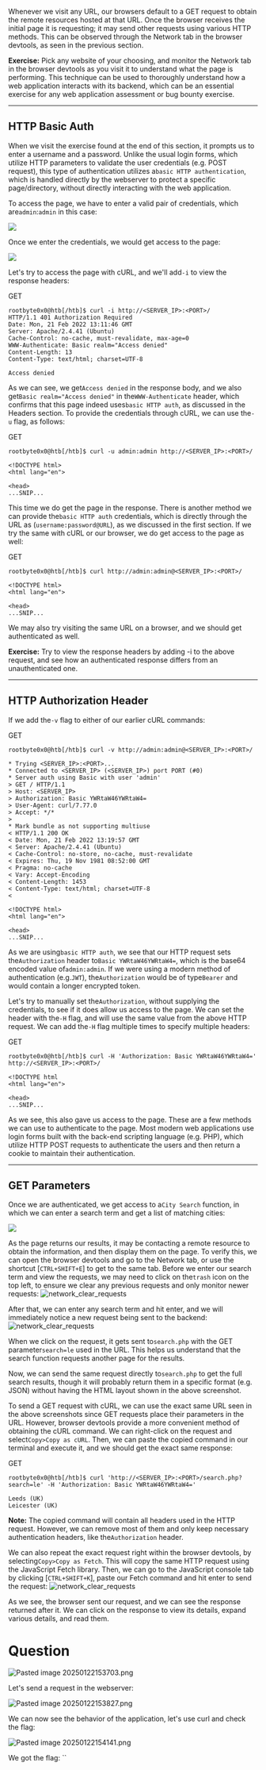 ﻿---
sticker: lucide//curly-braces
---
Whenever we visit any URL, our browsers default to a GET request to obtain the remote resources hosted at that URL. Once the browser receives the initial page it is requesting; it may send other requests using various HTTP methods. This can be observed through the Network tab in the browser devtools, as seen in the previous section.

**Exercise:** Pick any website of your choosing, and monitor the Network tab in the browser devtools as you visit it to understand what the page is performing. This technique can be used to thoroughly understand how a web application interacts with its backend, which can be an essential exercise for any web application assessment or bug bounty exercise.

---

## HTTP Basic Auth

When we visit the exercise found at the end of this section, it prompts us to enter a username and a password. Unlike the usual login forms, which utilize HTTP parameters to validate the user credentials (e.g. POST request), this type of authentication utilizes a`basic HTTP authentication`, which is handled directly by the webserver to protect a specific page/directory, without directly interacting with the web application.

To access the page, we have to enter a valid pair of credentials, which are`admin`:`admin` in this case:

 ![](https://academy.hackthebox.com/storage/modules/35/http_auth_login.jpg)

Once we enter the credentials, we would get access to the page:

 ![](https://academy.hackthebox.com/storage/modules/35/http_auth_index.jpg)

Let's try to access the page with cURL, and we'll add`-i` to view the response headers:

 GET

```shell-session
rootbyte0x0@htb[/htb]$ curl -i http://<SERVER_IP>:<PORT>/
HTTP/1.1 401 Authorization Required
Date: Mon, 21 Feb 2022 13:11:46 GMT
Server: Apache/2.4.41 (Ubuntu)
Cache-Control: no-cache, must-revalidate, max-age=0
WWW-Authenticate: Basic realm="Access denied"
Content-Length: 13
Content-Type: text/html; charset=UTF-8

Access denied
```

As we can see, we get`Access denied` in the response body, and we also get`Basic realm="Access denied"` in the`WWW-Authenticate` header, which confirms that this page indeed uses`basic HTTP auth`, as discussed in the Headers section. To provide the credentials through cURL, we can use the`-u` flag, as follows:

 GET

```shell-session
rootbyte0x0@htb[/htb]$ curl -u admin:admin http://<SERVER_IP>:<PORT>/

<!DOCTYPE html>
<html lang="en">

<head>
...SNIP...
```

This time we do get the page in the response. There is another method we can provide the`basic HTTP auth` credentials, which is directly through the URL as (`username:password@URL`), as we discussed in the first section. If we try the same with cURL or our browser, we do get access to the page as well:

 GET

```shell-session
rootbyte0x0@htb[/htb]$ curl http://admin:admin@<SERVER_IP>:<PORT>/

<!DOCTYPE html>
<html lang="en">

<head>
...SNIP...
```

We may also try visiting the same URL on a browser, and we should get authenticated as well.

**Exercise:** Try to view the response headers by adding -i to the above request, and see how an authenticated response differs from an unauthenticated one.

---

## HTTP Authorization Header

If we add the`-v` flag to either of our earlier cURL commands:

 GET

```shell-session
rootbyte0x0@htb[/htb]$ curl -v http://admin:admin@<SERVER_IP>:<PORT>/

* Trying <SERVER_IP>:<PORT>...
* Connected to <SERVER_IP> (<SERVER_IP>) port PORT (#0)
* Server auth using Basic with user 'admin'
> GET / HTTP/1.1
> Host: <SERVER_IP>
> Authorization: Basic YWRtaW46YWRtaW4=
> User-Agent: curl/7.77.0
> Accept: */*
> 
* Mark bundle as not supporting multiuse
< HTTP/1.1 200 OK
< Date: Mon, 21 Feb 2022 13:19:57 GMT
< Server: Apache/2.4.41 (Ubuntu)
< Cache-Control: no-store, no-cache, must-revalidate
< Expires: Thu, 19 Nov 1981 08:52:00 GMT
< Pragma: no-cache
< Vary: Accept-Encoding
< Content-Length: 1453
< Content-Type: text/html; charset=UTF-8
< 

<!DOCTYPE html>
<html lang="en">

<head>
...SNIP...
```

As we are using`basic HTTP auth`, we see that our HTTP request sets the`Authorization` header to`Basic YWRtaW46YWRtaW4=`, which is the base64 encoded value of`admin:admin`. If we were using a modern method of authentication (e.g.`JWT`), the`Authorization` would be of type`Bearer` and would contain a longer encrypted token.

Let's try to manually set the`Authorization`, without supplying the credentials, to see if it does allow us access to the page. We can set the header with the`-H` flag, and will use the same value from the above HTTP request. We can add the`-H` flag multiple times to specify multiple headers:

 GET

```shell-session
rootbyte0x0@htb[/htb]$ curl -H 'Authorization: Basic YWRtaW46YWRtaW4=' http://<SERVER_IP>:<PORT>/

<!DOCTYPE html
<html lang="en">

<head>
...SNIP...
```

As we see, this also gave us access to the page. These are a few methods we can use to authenticate to the page. Most modern web applications use login forms built with the back-end scripting language (e.g. PHP), which utilize HTTP POST requests to authenticate the users and then return a cookie to maintain their authentication.

---

## GET Parameters

Once we are authenticated, we get access to a`City Search` function, in which we can enter a search term and get a list of matching cities:

 ![](https://academy.hackthebox.com/storage/modules/35/http_auth_index.jpg)

As the page returns our results, it may be contacting a remote resource to obtain the information, and then display them on the page. To verify this, we can open the browser devtools and go to the Network tab, or use the shortcut [`CTRL+SHIFT+E`] to get to the same tab. Before we enter our search term and view the requests, we may need to click on the`trash` icon on the top left, to ensure we clear any previous requests and only monitor newer requests: ![network_clear_requests](https://academy.hackthebox.com/storage/modules/35/network_clear_requests.jpg)

After that, we can enter any search term and hit enter, and we will immediately notice a new request being sent to the backend: ![network_clear_requests](https://academy.hackthebox.com/storage/modules/35/web_requests_get_search.jpg)

When we click on the request, it gets sent to`search.php` with the GET parameter`search=le` used in the URL. This helps us understand that the search function requests another page for the results.

Now, we can send the same request directly to`search.php` to get the full search results, though it will probably return them in a specific format (e.g. JSON) without having the HTML layout shown in the above screenshot.

To send a GET request with cURL, we can use the exact same URL seen in the above screenshots since GET requests place their parameters in the URL. However, browser devtools provide a more convenient method of obtaining the cURL command. We can right-click on the request and select`Copy>Copy as cURL`. Then, we can paste the copied command in our terminal and execute it, and we should get the exact same response:

 GET

```shell-session
rootbyte0x0@htb[/htb]$ curl 'http://<SERVER_IP>:<PORT>/search.php?search=le' -H 'Authorization: Basic YWRtaW46YWRtaW4='

Leeds (UK)
Leicester (UK)
```

**Note:** The copied command will contain all headers used in the HTTP request. However, we can remove most of them and only keep necessary authentication headers, like the`Authorization` header.

We can also repeat the exact request right within the browser devtools, by selecting`Copy>Copy as Fetch`. This will copy the same HTTP request using the JavaScript Fetch library. Then, we can go to the JavaScript console tab by clicking [`CTRL+SHIFT+K`], paste our Fetch command and hit enter to send the request: ![network_clear_requests](https://academy.hackthebox.com/storage/modules/35/web_requests_fetch_search.jpg)

As we see, the browser sent our request, and we can see the response returned after it. We can click on the response to view its details, expand various details, and read them.

# Question

![Pasted image 20250122153703.png](../../../IMAGES/Pasted%20image%2020250122153703.png)

Let's send a request in the webserver:

![Pasted image 20250122153827.png](../../../IMAGES/Pasted%20image%2020250122153827.png)

We can now see the behavior of the application, let's use curl and check the flag:

![Pasted image 20250122154141.png](../../../IMAGES/Pasted%20image%2020250122154141.png)

We got the flag: ``
